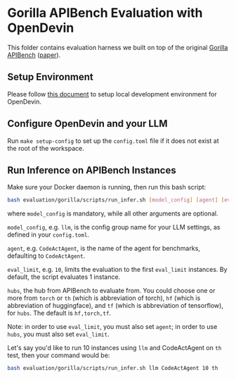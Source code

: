 # Gorilla APIBench Evaluation with OpenDevin

This folder contains evaluation harness we built on top of the original [Gorilla APIBench](https://github.com/ShishirPatil/gorilla) ([paper](https://arxiv.org/pdf/2305.15334)).

## Setup Environment

Please follow [this document](https://github.com/OpenDevin/OpenDevin/blob/main/Development.md) to setup local development environment for OpenDevin.

## Configure OpenDevin and your LLM

Run `make setup-config` to set up the `config.toml` file if it does not exist at the root of the workspace.

## Run Inference on APIBench Instances

Make sure your Docker daemon is running, then run this bash script:

```bash
bash evaluation/gorilla/scripts/run_infer.sh [model_config] [agent] [eval_limit] [hubs]
```

where `model_config` is mandatory, while all other arguments are optional.

`model_config`, e.g. `llm`, is the config group name for your
LLM settings, as defined in your `config.toml`.

`agent`, e.g. `CodeActAgent`, is the name of the agent for benchmarks, defaulting
to `CodeActAgent`.

`eval_limit`, e.g. `10`, limits the evaluation to the first `eval_limit` instances.
By default, the script evaluates 1 instance.

`hubs`, the hub from APIBench to evaluate from. You could choose one or more from `torch` or `th` (which is abbreviation of torch), `hf` (which is abbreviation of huggingface), and `tf` (which is abbreviation of tensorflow),  for `hubs`. The default is `hf,torch,tf`.

Note: in order to use `eval_limit`, you must also set `agent`; in order to use `hubs`, you must also set `eval_limit`.

Let's say you'd like to run 10 instances using `llm` and CodeActAgent on `th` test,
then your command would be:

```bash
bash evaluation/gorilla/scripts/run_infer.sh llm CodeActAgent 10 th
```
